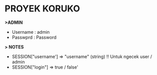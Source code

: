 <h1>PROYEK KORUKO</h1>

**>ADMIN**
- Username : admin
- Passwprd : Password

**> NOTES**
- SESSION["username'] => "username" (string) !! Untuk ngecek user / admin
- SESSION["login"] => true / false'
